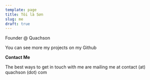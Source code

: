```yaml
---
template: page
title: Tôi là Sơn
slug: me
draft: true
---
```

Founder @ Quachson

You can see more my projects on my Github



**Contact Me**

The best ways to get in touch with me are mailing me at contact (at) quachson (dot) com
